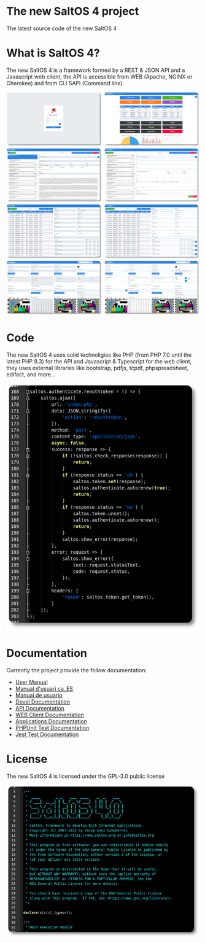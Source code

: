 # The new SaltOS 4 project

The latest source code of the new SaltOS 4

# What is SaltOS 4?

The new SaltOS 4 is a framework formed by a REST & JSON API and a Javascript web client, the API is accessible from WEB (Apache, NGINX or Cherokee) and from CLI SAPI (Command line).

![pantalla_login_saltos.png](https://raw.githubusercontent.com/josepsanzcamp/josepsanz/master/pdf/images/saltos4-login-dashboard.png)
![pantalla_dashboard_saltos.png](https://raw.githubusercontent.com/josepsanzcamp/josepsanz/master/pdf/images/saltos4-email-view-create.png)
![pantalla_tester_saltos-1.png](https://raw.githubusercontent.com/josepsanzcamp/josepsanz/master/pdf/images/saltos4-invoices-view-edit.png)
![pantalla_tester_saltos-2.png](https://raw.githubusercontent.com/josepsanzcamp/josepsanz/master/pdf/images/saltos4-tester-disabled-enabled.png)

# Code

The new SaltOS 4 uses solid technoligies like PHP (from PHP 7.0 until the latest PHP 8.3) for the API and Javascript & Typescript for the web client, they uses external libraries like bootstrap, pdfjs, tcpdf, phpspreadsheet, edifact, and more...

![fragmento_codigo_saltos.png](https://raw.githubusercontent.com/josepsanzcamp/josepsanz/master/pdf/images/fragmento_codigo_saltos.png)

# Documentation

Currently the project provide the follow documentation:

- [User Manual](https://github.com/josepsanzcamp/SaltOS4/blob/master/docs/user_en_us.pdf)
- [Manual d'usuari ca_ES](https://github.com/josepsanzcamp/SaltOS4/blob/master/docs/user_ca_es.pdf)
- [Manual de usuario](https://github.com/josepsanzcamp/SaltOS4/blob/master/docs/user_es_es.pdf)
- [Devel Documentation](https://github.com/josepsanzcamp/SaltOS4/blob/master/docs/devel.pdf)
- [API Documentation](https://github.com/josepsanzcamp/SaltOS4/blob/master/docs/api.pdf)
- [WEB Client Documentation](https://github.com/josepsanzcamp/SaltOS4/blob/master/docs/web.pdf)
- [Applications Documentation](https://github.com/josepsanzcamp/SaltOS4/blob/master/docs/apps.pdf)
- [PHPUnit Test Documentation](https://github.com/josepsanzcamp/SaltOS4/blob/master/docs/utest.pdf)
- [Jest Test Documentation](https://github.com/josepsanzcamp/SaltOS4/blob/master/docs/ujest.pdf)

# License

The new SaltOS 4 is licensed under the GPL-3.0 public license

![cabecera_licencia_saltos.png](https://raw.githubusercontent.com/josepsanzcamp/josepsanz/master/pdf/images/cabecera_licencia_saltos.png)

